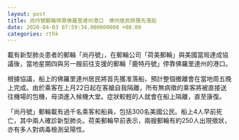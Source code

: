 ```yaml
---
layout: post
title: 尚丹號郵輪停靠佛羅里達州港口　佛州居民將獲先落船
date: 2020-04-03 07:59:34.000000000 +08:00
categories: rthk
---
```


載有新型肺炎患者的郵輪「尚丹號」，在郵輪公司「荷美郵輪」與美國當局達成協議後，當地星期四與另一艘前往支援的郵輪「鹿特丹號」停靠佛羅里達州的港口。

根據協議，船上的佛羅里達州居民將首先獲准落船，預計整個撤離會在當地周五晚上完成。由於乘客在上月22日起在客艙自我隔離，所有無病徵的乘客將被直接送往機場的包機，毋須進入候機大堂。症狀較輕的人就會在船上隔離，直至康復。

「尚丹號」郵輪載有過千名乘客和船員，包括300名美國公民。船上4人早前死亡，其中兩人確診新型肺炎。荷美郵輪早前表示，兩艘郵輪有約250人出現徵狀，亦有多人對病毒檢測呈陽性。
